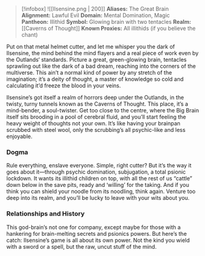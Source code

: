 > [!infobox]
> ![[Ilsensine.png | 200]]
> **Aliases:** The Great Brain
**Alignment:** Lawful Evil
**Domain:** Mental Domination, Magic
**Pantheon:** Illithid
> **Symbol:** Glowing brain with two tentacles
> **Realm:** [[Caverns of Thought]]
**Known Proxies:** All illithids (if you believe the chant)

Put on that metal helmet cutter, and let me whisper you the dark of Ilsensine, the mind behind the mind flayers and a real piece of work even by the Outlands‘ standards. Picture a great, green-glowing brain, tentacles sprawling out like the dark of a bad dream, reaching into the corners of the multiverse. This ain’t a normal kind of power by any stretch of the imagination; it’s a deity of thought, a master of knowledge so cold and calculating it’d freeze the blood in your veins.

Ilsensine’s got itself a realm of horrors deep under the Outlands, in the twisty, turny tunnels known as the Caverns of Thought. This place, it’s a mind-bender, a soul-twister. Get too close to the centre, where the Big Brain itself sits brooding in a pool of cerebral fluid, and you’ll start feeling the heavy weight of thoughts not your own. It’s like having your brainpan scrubbed with steel wool, only the scrubbing’s all psychic-like and less enjoyable.

### Dogma
Rule everything, enslave everyone. Simple, right cutter? But it’s the way it goes about it—through psychic domination, subjugation, a total psionic lockdown. It wants its illithid children on top, with all the rest of us “cattle” down below in the save pits, ready and ‘willing’ for the taking. And if you think you can shield your noodle from its noodling, think again. Venture too deep into its realm, and you’ll be lucky to leave with your wits about you.

### Relationships and History
This god-brain’s not one for company, except maybe for those with a hankering for brain-melting secrets and psionics powers. But here’s the catch: Ilsensine’s game is all about its own power. Not the kind you wield with a sword or a spell, but the raw, uncut stuff of the mind.
